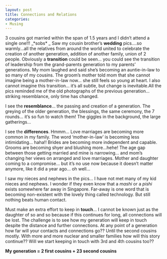 ```yaml
---
layout: post
title: Connections and Relations
categories:
- Musing
---
```



3 cousins got married within the span of 1.5 years and I didn’t attend a single one!!! _\*sobs\* _ Saw my cousin brother’s **wedding** pics....so warmly...all the relatives from around the world united to celebrate the creation of another generation, addition of another family, union of 2 people. Obviously a **transition** could be seen... you could see the transition of leadership from the grand-parents generation to my parents’ generations. My mom laughed and said she’s becoming an auntie-in-law to so many of my cousins. The groom’s mother told mom that she cannot imagine being a mother-in-law now... she still feels so young at heart. I also cannot imagine this transition... it’s all subtle, but change is inevitable.All the pics reminded me of the old photographs of the previous generation... striking resemblance, only time has changed.

I see the **resemblance**... the passing and creation of a generation. The greying of the older generation, the blessings, the same ceremony, the 7 rounds... it’s so fun to watch them! The giggles in the background, the large gatherings...

I see the **differences**. Hmmm... Love marriages are becoming more common in my family. The word ‘mother-in-law’ is becoming less intimidating... haha!! Brides are becoming more independent and capable. Grooms are becoming shyer and blushing more...hehe! The age gap between those getting married and mine is narrowing... and mom’s changing her views on arranged and love marriages. Mother and daughter coming to a compromise... but it’s no use now because it doesn’t matter anymore, like it did a year ago... oh well...

I saw my nieces and nephews in the pics... I have not met many of my kid nieces and nephews. I wonder if they even know that a _mashi_ or a _pishi_ exists somewhere far away in Singapore. Far-away is one word that is becoming non-existent with the lovely thing called technology. But still nothing beats human contact.

Must make an extra effort to keep in **touch**... I cannot be known just as the daughter of so and so because if this continues for long, all connections will be lost. The challenge is to see how my generation will keep in touch despite the distance and further connections. At any point of a generation how far will your contacts and connections go?? Until the second cousins mostly. With more and more nuclear and smaller families how will this story continue?? Will we start keeping in touch with 3rd and 4th cousins too??

**My generation = 2 first cousins + 23 second cousins**
